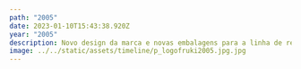 ```yaml
---
path: "2005"
date: 2023-01-10T15:43:38.920Z
year: "2005"
description: Novo design da marca e novas embalagens para a linha de refrigerantes PET.
image: ../../static/assets/timeline/p_logofruki2005.jpg.jpg
---
```

